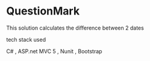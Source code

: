 # QuestionMark

This solution calculates the difference between 2 dates

tech stack used

C# , ASP.net MVC 5 , Nunit , Bootstrap